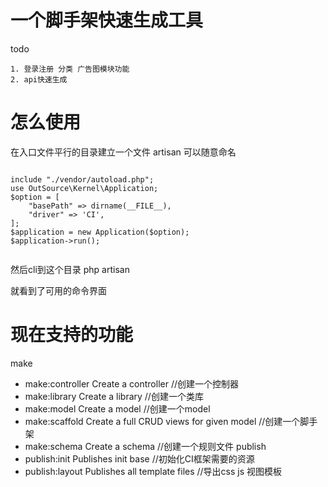 # 一个脚手架快速生成工具

todo

    1. 登录注册 分类 广告图模块功能
    2. api快速生成

# 怎么使用

在入口文件平行的目录建立一个文件 artisan 可以随意命名

<pre><code>
include "./vendor/autoload.php";
use OutSource\Kernel\Application;
$option = [
    "basePath" => dirname(__FILE__),
    "driver" => 'CI',
];
$application = new Application($option);
$application->run();

</code></pre>


然后cli到这个目录 php artisan

就看到了可用的命令界面




# 现在支持的功能

 make
  * make:controller  Create a controller   //创建一个控制器
  * make:library     Create a library      //创建一个类库
  * make:model       Create a model        //创建一个model
  * make:scaffold    Create a full CRUD views for given model  //创建一个脚手架
  * make:schema      Create a schema       //创建一个规则文件
 publish
  * publish:init     Publishes init base   //初始化CI框架需要的资源
  * publish:layout   Publishes all template files   //导出css js 视图模板
